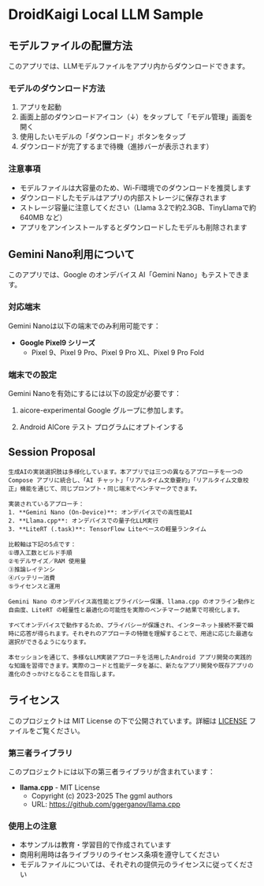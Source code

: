 # DroidKaigi Local LLM Sample

## モデルファイルの配置方法

このアプリでは、LLMモデルファイルをアプリ内からダウンロードできます。

### モデルのダウンロード方法

1. アプリを起動
2. 画面上部のダウンロードアイコン（↓）をタップして「モデル管理」画面を開く
3. 使用したいモデルの「ダウンロード」ボタンをタップ
4. ダウンロードが完了するまで待機（進捗バーが表示されます）

### 注意事項

- モデルファイルは大容量のため、Wi-Fi環境でのダウンロードを推奨します
- ダウンロードしたモデルはアプリの内部ストレージに保存されます
- ストレージ容量に注意してください（Llama 3.2で約2.3GB、TinyLlamaで約640MB など）
- アプリをアンインストールするとダウンロードしたモデルも削除されます

## Gemini Nano利用について

このアプリでは、Google のオンデバイス AI「Gemini Nano」もテストできます。

### 対応端末

Gemini Nanoは以下の端末でのみ利用可能です：

- **Google Pixel9 シリーズ**
  - Pixel 9、Pixel 9 Pro、Pixel 9 Pro XL、Pixel 9 Pro Fold

### 端末での設定

Gemini Nanoを有効にするには以下の設定が必要です：

1. aicore-experimental Google グループに参加します。

2. Android AICore テスト プログラムにオプトインする

## Session Proposal
```
生成AIの実装選択肢は多様化しています。本アプリでは三つの異なるアプローチを一つのCompose アプリに統合し、「AI チャット」「リアルタイム文章要約」「リアルタイム文章校正」機能を通じて、同じプロンプト・同じ端末でベンチマークできます。

実装されているアプローチ：
1. **Gemini Nano (On-Device)**: オンデバイスでの高性能AI
2. **Llama.cpp**: オンデバイスでの量子化LLM実行
3. **LiteRT (.task)**: TensorFlow Liteベースの軽量ランタイム

比較軸は下記の5点です：
①導入工数とビルド手順
②モデルサイズ／RAM 使用量  
③推論レイテンシ
④バッテリー消費
⑤ライセンスと運用

Gemini Nano のオンデバイス高性能とプライバシー保護、llama.cpp のオフライン動作と自由度、LiteRT の軽量性と最適化の可能性を実際のベンチマーク結果で可視化します。

すべてオンデバイスで動作するため、プライバシーが保護され、インターネット接続不要で瞬時に応答が得られます。それぞれのアプローチの特徴を理解することで、用途に応じた最適な選択ができるようになります。

本セッションを通じて、多様なLLM実装アプローチを活用したAndroid アプリ開発の実践的な知識を習得できます。実際のコードと性能データを基に、新たなアプリ開発や既存アプリの進化のきっかけとなることを目指します。
```

## ライセンス

このプロジェクトは MIT License の下で公開されています。詳細は [LICENSE](LICENSE) ファイルをご覧ください。

### 第三者ライブラリ

このプロジェクトには以下の第三者ライブラリが含まれています：

- **llama.cpp** - MIT License
  - Copyright (c) 2023-2025 The ggml authors
  - URL: https://github.com/ggerganov/llama.cpp

### 使用上の注意

- 本サンプルは教育・学習目的で作成されています
- 商用利用時は各ライブラリのライセンス条項を遵守してください
- モデルファイルについては、それぞれの提供元のライセンスに従ってください
